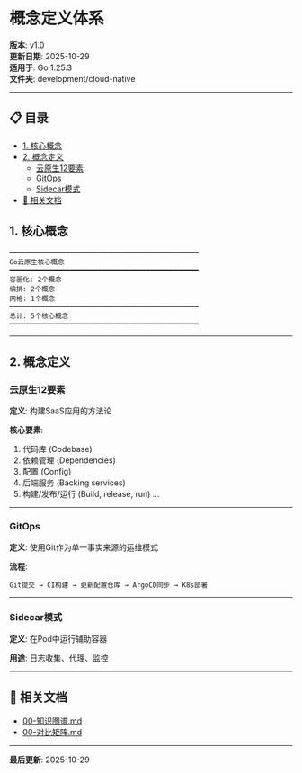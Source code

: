 ﻿# 概念定义体系

**版本**: v1.0  
**更新日期**: 2025-10-29  
**适用于**: Go 1.25.3  
**文件夹**: development/cloud-native

---

## 📋 目录

- [1. 核心概念](#1-核心概念)
- [2. 概念定义](#2-概念定义)
  - [云原生12要素](#云原生12要素)
  - [GitOps](#gitops)
  - [Sidecar模式](#sidecar模式)
- [🔗 相关文档](#相关文档)

## 1. 核心概念

```text
━━━━━━━━━━━━━━━━━━━━━━━━━━━━━━━━━━━━━━━━━━━━━━━
Go云原生核心概念
━━━━━━━━━━━━━━━━━━━━━━━━━━━━━━━━━━━━━━━━━━━━━━━
容器化: 2个概念
编排: 2个概念
网格: 1个概念
━━━━━━━━━━━━━━━━━━━━━━━━━━━━━━━━━━━━━━━━━━━━━━━
总计: 5个核心概念
━━━━━━━━━━━━━━━━━━━━━━━━━━━━━━━━━━━━━━━━━━━━━━━
```

---

## 2. 概念定义

### 云原生12要素

**定义**: 构建SaaS应用的方法论

**核心要素**:

1. 代码库 (Codebase)
2. 依赖管理 (Dependencies)
3. 配置 (Config)
4. 后端服务 (Backing services)
5. 构建/发布/运行 (Build, release, run)
...

---

### GitOps

**定义**: 使用Git作为单一事实来源的运维模式

**流程**:

```text
Git提交 → CI构建 → 更新配置仓库 → ArgoCD同步 → K8s部署
```

---

### Sidecar模式

**定义**: 在Pod中运行辅助容器

**用途**: 日志收集、代理、监控

---

## 🔗 相关文档

- [00-知识图谱.md](./00-知识图谱.md)
- [00-对比矩阵.md](./00-对比矩阵.md)

---

**最后更新**: 2025-10-29
